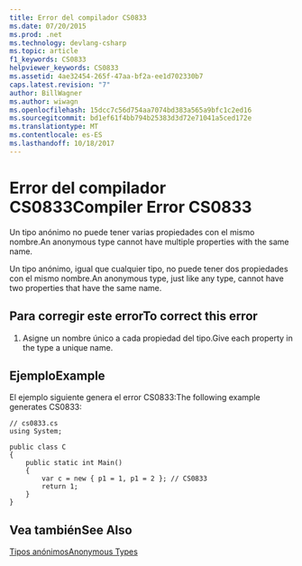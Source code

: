 ```yaml
---
title: Error del compilador CS0833
ms.date: 07/20/2015
ms.prod: .net
ms.technology: devlang-csharp
ms.topic: article
f1_keywords: CS0833
helpviewer_keywords: CS0833
ms.assetid: 4ae32454-265f-47aa-bf2a-ee1d702330b7
caps.latest.revision: "7"
author: BillWagner
ms.author: wiwagn
ms.openlocfilehash: 15dcc7c56d754aa7074bd383a565a9bfc1c2ed16
ms.sourcegitcommit: bd1ef61f4bb794b25383d3d72e71041a5ced172e
ms.translationtype: MT
ms.contentlocale: es-ES
ms.lasthandoff: 10/18/2017
---
```

# <a name="compiler-error-cs0833"></a><span data-ttu-id="3a87a-102">Error del compilador CS0833</span><span class="sxs-lookup"><span data-stu-id="3a87a-102">Compiler Error CS0833</span></span>
<span data-ttu-id="3a87a-103">Un tipo anónimo no puede tener varias propiedades con el mismo nombre.</span><span class="sxs-lookup"><span data-stu-id="3a87a-103">An anonymous type cannot have multiple properties with the same name.</span></span>  
  
 <span data-ttu-id="3a87a-104">Un tipo anónimo, igual que cualquier tipo, no puede tener dos propiedades con el mismo nombre.</span><span class="sxs-lookup"><span data-stu-id="3a87a-104">An anonymous type, just like any type, cannot have two properties that have the same name.</span></span>  
  
## <a name="to-correct-this-error"></a><span data-ttu-id="3a87a-105">Para corregir este error</span><span class="sxs-lookup"><span data-stu-id="3a87a-105">To correct this error</span></span>  
  
1.  <span data-ttu-id="3a87a-106">Asigne un nombre único a cada propiedad del tipo.</span><span class="sxs-lookup"><span data-stu-id="3a87a-106">Give each property in the type a unique name.</span></span>  
  
## <a name="example"></a><span data-ttu-id="3a87a-107">Ejemplo</span><span class="sxs-lookup"><span data-stu-id="3a87a-107">Example</span></span>  
 <span data-ttu-id="3a87a-108">El ejemplo siguiente genera el error CS0833:</span><span class="sxs-lookup"><span data-stu-id="3a87a-108">The following example generates CS0833:</span></span>  
  
```  
// cs0833.cs  
using System;  
  
public class C  
{  
    public static int Main()  
    {  
        var c = new { p1 = 1, p1 = 2 }; // CS0833  
        return 1;  
    }  
}  
```  
  
## <a name="see-also"></a><span data-ttu-id="3a87a-109">Vea también</span><span class="sxs-lookup"><span data-stu-id="3a87a-109">See Also</span></span>  
 [<span data-ttu-id="3a87a-110">Tipos anónimos</span><span class="sxs-lookup"><span data-stu-id="3a87a-110">Anonymous Types</span></span>](../../csharp/programming-guide/classes-and-structs/anonymous-types.md)
